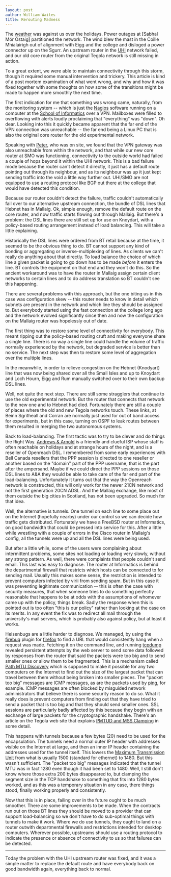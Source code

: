 ```yaml
---
layout: post
author: William Waites
title: Rerouting Madness
---
```

The [weather] was against us over the holidays. Power outages at
[Sabhal Mór Ostaig] partitioned the network. The wind blew the mast in
the Coille Mhialairigh out of alignment with Eigg and the college and
disloged a power connector up on the Sgurr. An upstream router in the
[UHI] network failed, and our old core router from the original Tegola
network is still missing in action.

To a great extent, we were able to maintain connectivity through this
storm, though it required some manual intervention and trickery.  This
article is kind of a post mortem examination of what went wrong, and
why and how it was fixed together with some thoughts on how some of
the transitions might be made to happen more smoothly the next time.

The first indication for me that something was wrong came, naturally,
from the monitoring system -- which is just the [Nagios] software
running on a computer at the [School of Informatics] over a
VPN. Mailboxes were filled to overflowing with alerts loudly
proclaiming that "everything" was "down". Oh dear. Looking into this
it quickly became apparent that the far end of the VPN connection was
unreachable -- the far end being a Linux PC that is also the original
core router for the old experimental network.

Speaking with [Peter], who was on site, we found that the VPN gateway
was also unreachable from within the network, and that while our new
core router at SMO was functioning, connectivity to the outside world
had failed a couple of hops beyond it within the UHI network. This is
a bad failure mode because the router can't detect it directly, it
just has a default route pointing out through its neighbour, and as
its neighbour was up it just kept sending traffic into the void a 
little way further out. UHI/SMO are not equipped to use a routing
protocol like BGP out there at the college that would have detected
this condition.

Because our router couldn't detect the failure, traffic couldn't
automatically fail over to our alternative upstream connection, the
bundle of DSL lines that Hebnet has in Mallaig. Ok, simple enough,
remove the default route on the core router, and now traffic starts
flowing out through Mallaig. But there's a problem: the DSL lines
there are still set up for use on Knoydart, with a policy-based
routing arrangement instead of load balancing. This will take a little
explaining.

Historically the DSL lines were ordered from BT retail because at the
time, it seemed to be the obvious thing to do. BT cannot support any
kind of bonding or aggregating or inverse-multiplexing of lines. As
clients we can't really do anything about that directly. To load
balance the choice of which line a given packet is going to go down
has to be made *before* it enters the line. BT controls the equipment
on that end and they won't do this. So the ancient workaround was to
have the router in Mallaig assign certain client networks to certain
lines and to do address translation so BT couldn't see this
happening.

There are several problems with this approach, but the one biting us
in this case was configuration skew -- this router needs to know in
detail which subnets are present in the network and which line they
should be assigned to. But everybody started using the fast connection
at the college long ago and the network evolved significantly since
then and now the configuration on the Mallaig router was hopelessly
out of date.

The first thing was to restore some level of connectivity for
everybody. This meant ripping out the policy-based routing cruft and
making everyone share a single line. There is no way a single line
could handle the volume of traffic normally experienced by the
network, but degraded service is better than no service. The next step
was then to restore some level of aggregation over the multiple lines.

In the meanwhile, in order to relieve congestion on the Hebnet
(Knodyart) line that was now being shared over all the Small Isles and
up to Knoydart and Loch Hourn, Eigg and Rum manually switched over to
their own backup DSL lines. 

Well, not quite the next step. There are still some stragglers that
continue to use the old experimental network. But the router that
connects that network to the new one and to Hebnet had
died. Fortunately there are still a couple of places where the old and
new Tegola networks touch. These links, at Beinn Sgritheall and Corran
are normally just used for out of band access for experiments, but in
this case, turning on OSPF to leak routes between them resulted in
merging the two autonomous systems.

Back to load-balancing. The first tactic was to try to be clever and
do things the Right Way. [Andrews & Arnold] is a friendly and clueful
ISP whose staff is often reachable on holidays and at strange hours of
the night, and is a reseller of Openreach DSL. I remembered from some
early experiences with Bell Canada resellers that the PPP session is
directed to one reseller or another based on the "domain" part of the
PPP username, that is the part after the ampersand. Maybe if we could
direct the PPP sessions on those DSL lines to A&A they would be able
to take care of the far end part of the load-balancing. Unfortunately
it turns out that the way the Openreach network is constructed, this
will only work for the newer 21CN network and not the first generation
20CN ADSL. And the Mallaig exchange, like most of them outside the big
cities in Scotland, has not been upgraded. So much for that idea.

Well, the alternative is tunnels. One tunnel on each line to some
place out on the Internet (hopefully nearby) under our control so we
can decide how traffic gets distributed. Fortunately we have a FreeBSD
router at Informatics, on good bandwidth that could be pressed into
service for this. After a little while wrestling with a couple of
errors in the Cisco router in Mallaig's config, all the tunnels were
up and all the DSL lines were being used.

But after a little while, some of the users were complaining about
intermittent problems, some sites not loading or loading very slowly,
without any strong pattern. As well, there were complaints that people
couldn't send email. This last was easy to diagnose. The router at
Informatics is behind the departmental firewall that restricts which
hosts can be connected to for sending mail. Usually this makes some
sense, the restriction is intended to prevent computers infected by
virii from sending spam. But in this case it was preventing legitimate
communication -- this is often the case with security measures, that
when someone tries to do something perfectly reasonable that happens
to be at odds with the assumptions of whomever came up with the
policy, things break. Sadly the response when this is pointed out is
too often "this is our policy" rather than looking at the case on its
merits. In any event the fix was to redirect all mail through the
university's mail servers, which is probably also against policy, but
at least it works.

Heisenbugs are a little harder to diagnose. We managed, by using the
[firebug] plugin for [firefox] to find a URL that would consistently
hang when a request was made. Fetching it on the command line, and
running [tcpdump] revealed persistent attempts by the web server to
send some data followed by responses from the router that said the
packets were too big and to send smaller ones or allow them to be
fragmented. This is a mechanism called [Path MTU Discovery] which is
supposed to make it possible for any two computers on the Internet to
find out the size of the largest packet that can travel between them
without being broken into smaller pieces. The "packet too big"
messages are ICMP messages, as are the packets used by [ping], for
example. ICMP messages are often blocked by misguided network
administrators that believe there is some security reason to do
so. What it really does is prevent computers from finding out that
they have tried to send a packet that is too big and that they should
send smaller ones. SSL sessions are particularly badly affected by
this because they begin with an exchange of large packets for the
cryptographic handshake. There's an article on the Tegola web site
that explains [PMTUD and MSS Clamping] in some detail.

This happens with tunnels because a few bytes (20) need to be used for
the encapsulation. The tunnels need a normal outer IP header with
addresses visible on the Internet at large, and then an inner IP
header containing the addresses used for the tunnel itself. This
lowers the [Maximum Transmission Unit] from what is usually 1500
(standard for ethernet) to 1480. But this wasn't sufficient. The
"packet too big" messages indicated that the tunnel MTU was in fact
1280 even though it had been set to 1480. Well, I still don't know
where those extra 200 bytes disappeared to, but clamping the segment
size in the TCP handshake to something that fits into 1280 bytes
worked, and as this was a temporary situation in any case, there
things stood, finally working properly and consistently.

Now that this is in place, failing over in the future ought to be much
smoother. There are some improvements to be made. When the contracts
run out on those BT lines they should be moved to a provider that can
support load-balancing so we don't have to do sub-optimal things with
tunnels to make it work. Where we do use tunnels, they ought to land
on a router outwith departmental firewalls and restrictions intended
for desktop computers. Wherever possible, upstreams should use a
routing protocol to indicate the presence or absence of connectivity
to us so that failures can be detected.

------ 

Today the problem with the UHI upstream router was fixed, and it
was a simple matter to replace the default route and have everybody
back on good bandwidth again, everything back to normal.

[weather]: http://news.stv.tv/scotland/207871-scotland-braced-for-flooding-after-severe-gales-and-heavy-rain/
[Sabhal Mór Ostag]: http://www.smo.uhi.ac.uk/
[UHI]: http://www.uhi.ac.uk/
[Nagios]: http://www.nagios.org/
[School of Informatics]: http://www.inf.ed.ac.uk/
[Peter]: http://homepages.inf.ed.ac.uk/opb
[Andrews & Arnold]: http://aa.net.uk/
[firebug]: http://getfirebug.com/
[firefox]: http://mozilla.com/firefox/
[tcpdump]: http://www.tcpdump.org/
[Path MTU Discovery]: http://en.wikipedia.org/wiki/Path_MTU_Discovery
[ping]: http://en.wikipedia.org/wiki/Ping_%28networking_utility%29
[Maximum Transmission Unit]: http://en.wikipedia.org/wiki/Maximum_transmission_unit
[PMTUD and MSS Clamping]: /howto/pmtud.html
